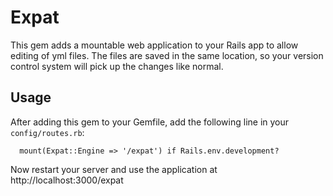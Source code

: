 Expat
=====
This gem adds a mountable web application to your Rails app to allow editing of
yml files. The files are saved in the same location, so your version control
system will pick up the changes like normal.

## Usage
After adding this gem to your Gemfile, add the following line in your
`config/routes.rb`:
```
  mount(Expat::Engine => '/expat') if Rails.env.development?
```

Now restart your server and use the application at http://localhost:3000/expat
